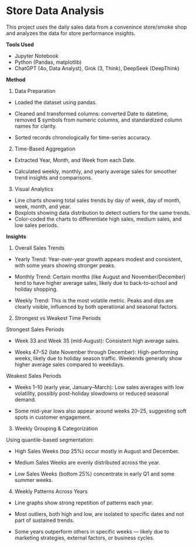 # Store Data Analysis

This project uses the daily sales data from a convenince store/smoke shop and analyzes the data for store performance insights.

**Tools Used**
- Jupyter Notebook
- Python (Pandas, matplotlib)
- ChatGPT (4o, Data Analyst), Grok (3, Think), DeepSeek (DeepThink)

**Method**

1. Data Preparation

- Loaded the dataset using pandas.

- Cleaned and transformed columns: converted Date to datetime, removed $ symbols from numeric columns, and standardized column names for clarity.

- Sorted records chronologically for time-series accuracy.

2. Time-Based Aggregation

- Extracted Year, Month, and Week from each Date.

- Calculated weekly, monthly, and yearly average sales for smoother trend insights and comparisons.

3. Visual Analytics

- Line charts showing total sales trends by day of week, day of month, week, month, and year.
- Boxplots showing data distribution to detect outliers for the same trends.
- Color-coded the charts to differentiate high sales, medium sales, and low sales periods.

**Insights**

1. Overall Sales Trends

- Yearly Trend: Year-over-year growth appears modest and consistent, with some years showing stronger peaks.

- Monthly Trend: Certain months (like August and November/December) tend to have higher average sales, likely due to back-to-school and holiday shopping.

- Weekly Trend: This is the most volatile metric. Peaks and dips are clearly visible, influenced by both operational and seasonal factors.

2. Strongest vs Weakest Time Periods

Strongest Sales Periods

- Week 33 and Week 35 (mid-August): Consistent high average sales.

- Weeks 47–52 (late November through December): High-performing weeks, likely due to holiday season traffic. Weekends generally show higher average sales compared to weekdays.

Weakest Sales Periods

- Weeks 1–10 (early year, January–March): Low sales averages with low volatility, possibly post-holiday slowdowns or reduced seasonal demand.

- Some mid-year lows also appear around weeks 20–25, suggesting soft spots in customer engagement.

3. Weekly Grouping & Categorization

Using quantile-based segmentation:

- High Sales Weeks (top 25%) occur mostly in August and December.

- Medium Sales Weeks are evenly distributed across the year.

- Low Sales Weeks (bottom 25%) concentrate in early Q1 and some summer weeks.

4. Weekly Patterns Across Years
- Line graphs show strong repetition of patterns each year.

- Most outliers, both high and low, are isolated to specific dates and not part of sustained trends.

- Some years outperform others in specific weeks — likely due to marketing strategies, external factors, or business cycles.
